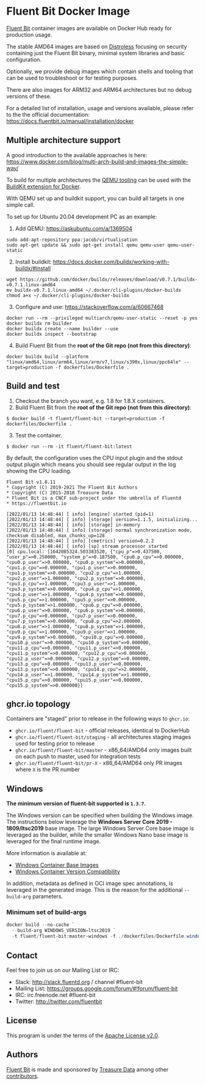 # Fluent Bit Docker Image

[Fluent Bit](https://fluentbit.io) container images are available on Docker Hub ready for production usage.

The stable AMD64 images are based on [Distroless](https://github.com/GoogleContainerTools/distroless) focusing on security containing just the Fluent Bit binary, minimal system libraries and basic configuration.

Optionally, we provide debug images which contain shells and tooling that can be used to troubleshoot or for testing purposes.

There are also images for ARM32 and ARM64 architectures but no debug versions of these.

For a detailed list of installation, usage and versions available, please refer to the the official documentation: https://docs.fluentbit.io/manual/installation/docker

## Multiple architecture support

A good introduction to the available approaches is here: https://www.docker.com/blog/multi-arch-build-and-images-the-simple-way/

To build for multiple architectures the [QEMU tooling](https://www.qemu.org/) can be used with the [BuildKit extension for Docker](https://docs.docker.com/buildx/working-with-buildx).

With QEMU set up and buildkit support, you can build all targets in one simple call.

To set up for Ubuntu 20.04 development PC as an example:

1. Add QEMU: https://askubuntu.com/a/1369504
```
sudo add-apt-repository ppa:jacob/virtualisation
sudo apt-get update && sudo apt-get install qemu qemu-user qemu-user-static
```
2. Install buildkit: https://docs.docker.com/buildx/working-with-buildx/#install
```
wget https://github.com/docker/buildx/releases/download/v0.7.1/buildx-v0.7.1.linux-amd64
mv buildx-v0.7.1.linux-amd64 ~/.docker/cli-plugins/docker-buildx
chmod a+x ~/.docker/cli-plugins/docker-buildx
```
3. Configure and use: https://stackoverflow.com/a/60667468
```
docker run --rm --privileged multiarch/qemu-user-static --reset -p yes
docker buildx rm builder
docker buildx create --name builder --use
docker buildx inspect --bootstrap
```
4. Build Fluent Bit from the **root of the Git repo (not from this directory)**:
```
docker buildx build --platform "linux/amd64,linux/arm64,linux/arm/v7,linux/s390x,linux/ppc64le" --target=production -f dockerfiles/Dockerfile .
```

## Build and test

1. Checkout the branch you want, e.g. 1.8 for 1.8.X containers.
2. Build Fluent Bit from the **root of the Git repo (not from this directory)**:
```
$ docker build -t fluent/fluent-bit --target=production -f dockerfiles/Dockerfile .
```
3. Test the container.
```
$ docker run --rm -it fluent/fluent-bit:latest
```

By default, the configuration uses the CPU input plugin and the stdout output plugin which means you should see regular output in the log showing the CPU loading.

```
Fluent Bit v1.8.11
* Copyright (C) 2019-2021 The Fluent Bit Authors
* Copyright (C) 2015-2018 Treasure Data
* Fluent Bit is a CNCF sub-project under the umbrella of Fluentd
* https://fluentbit.io

[2022/01/13 14:48:44] [ info] [engine] started (pid=1)
[2022/01/13 14:48:44] [ info] [storage] version=1.1.5, initializing...
[2022/01/13 14:48:44] [ info] [storage] in-memory
[2022/01/13 14:48:44] [ info] [storage] normal synchronization mode, checksum disabled, max_chunks_up=128
[2022/01/13 14:48:44] [ info] [cmetrics] version=0.2.2
[2022/01/13 14:48:44] [ info] [sp] stream processor started
[0] cpu.local: [1642085324.503383520, {"cpu_p"=>0.437500, "user_p"=>0.250000, "system_p"=>0.187500, "cpu0.p_cpu"=>0.000000, "cpu0.p_user"=>0.000000, "cpu0.p_system"=>0.000000, "cpu1.p_cpu"=>0.000000, "cpu1.p_user"=>0.000000, "cpu1.p_system"=>0.000000, "cpu2.p_cpu"=>1.000000, "cpu2.p_user"=>1.000000, "cpu2.p_system"=>0.000000, "cpu3.p_cpu"=>1.000000, "cpu3.p_user"=>1.000000, "cpu3.p_system"=>0.000000, "cpu4.p_cpu"=>1.000000, "cpu4.p_user"=>1.000000, "cpu4.p_system"=>0.000000, "cpu5.p_cpu"=>1.000000, "cpu5.p_user"=>0.000000, "cpu5.p_system"=>1.000000, "cpu6.p_cpu"=>0.000000, "cpu6.p_user"=>0.000000, "cpu6.p_system"=>0.000000, "cpu7.p_cpu"=>0.000000, "cpu7.p_user"=>0.000000, "cpu7.p_system"=>0.000000, "cpu8.p_cpu"=>2.000000, "cpu8.p_user"=>1.000000, "cpu8.p_system"=>1.000000, "cpu9.p_cpu"=>1.000000, "cpu9.p_user"=>1.000000, "cpu9.p_system"=>0.000000, "cpu10.p_cpu"=>0.000000, "cpu10.p_user"=>0.000000, "cpu10.p_system"=>0.000000, "cpu11.p_cpu"=>0.000000, "cpu11.p_user"=>0.000000, "cpu11.p_system"=>0.000000, "cpu12.p_cpu"=>0.000000, "cpu12.p_user"=>0.000000, "cpu12.p_system"=>0.000000, "cpu13.p_cpu"=>0.000000, "cpu13.p_user"=>0.000000, "cpu13.p_system"=>0.000000, "cpu14.p_cpu"=>2.000000, "cpu14.p_user"=>1.000000, "cpu14.p_system"=>1.000000, "cpu15.p_cpu"=>0.000000, "cpu15.p_user"=>0.000000, "cpu15.p_system"=>0.000000}]
```

## ghcr.io topology

Containers are "staged" prior to release in the following ways to `ghcr.io`:
* `ghcr.io/fluent/fluent-bit` - official releases, identical to DockerHub
* `ghcr.io/fluent/fluent-bit/staging` - all architectures staging images used for testing prior to release
* `ghcr.io/fluent/fluent-bit/master` - x86_64/AMD64 only images built on each push to master, used for integration tests
* `ghcr.io/fluent/fluent-bit/pr-X` - x86_64/AMD64 only PR images where `X` is the PR number

## Windows

**The minimum version of fluent-bit supported is `1.3.7`.**

The Windows version can be specified when building the Windows image. The instructions below leverage the **Windows Server Core 2019 - 1809/ltsc2019** base image. The large Windows Server Core base image is leveraged as the builder, while the smaller Windows Nano base image is leveraged for the final runtime image.

More information is available at:

- [Windows Container Base Images](https://docs.microsoft.com/en-us/virtualization/windowscontainers/manage-containers/container-base-images)
- [Windows Container Version Compatibility](https://docs.microsoft.com/en-us/virtualization/windowscontainers/deploy-containers/version-compatibility?tabs=windows-server-2019%2Cwindows-10-1909#tabpanel_CeZOj-G++Q_windows-server-2019)

In addition, metadata as defined in OCI image spec annotations, is leveraged in the generated image. This is the reason for the additional `--build-arg` parameters.

### Minimum set of build-args
```powershell
docker build --no-cache `
  --build-arg WINDOWS_VERSION=ltsc2019 `
  -t fluent/fluent-bit:master-windows -f ./dockerfiles/Dockerfile.windows .
```

## Contact

Feel free to join us on our Mailing List or IRC:

 - Slack: http://slack.fluentd.org / channel #fluent-bit
 - Mailing List: https://groups.google.com/forum/#!forum/fluent-bit
 - IRC: irc.freenode.net #fluent-bit
 - Twitter: http://twitter.com/fluentbit

## License

This program is under the terms of the [Apache License v2.0](http://www.apache.org/licenses/LICENSE-2.0).

## Authors

[Fluent Bit](http://fluentbit.io) is made and sponsored by [Treasure Data](http://treasuredata.com) among other [contributors](https://github.com/fluent/fluent-bit/graphs/contributors).
